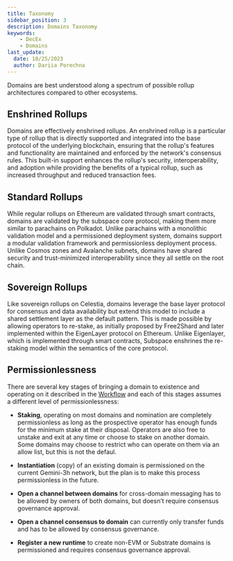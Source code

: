 ```yaml
---
title: Taxonomy
sidebar_position: 3
description: Domains Taxonomy
keywords:
    - DecEx
    - Domains
last_update:
  date: 10/25/2023
  author: Dariia Porechna
---
```


Domains are best understood along a spectrum of possible rollup architectures compared to other ecosystems.

## Enshrined Rollups 

Domains are effectively enshrined rollups. An enshrined rollup is a particular type of rollup that is directly supported and integrated into the base protocol of the underlying blockchain, ensuring that the rollup's features and functionality are maintained and enforced by the network's consensus rules. This built-in support enhances the rollup's security, interoperability, and adoption while providing the benefits of a typical rollup, such as increased throughput and reduced transaction fees. 

## Standard Rollups 

While regular rollups on Ethereum are validated through smart contracts, domains are validated by the subspace core protocol, making them more similar to parachains on Polkadot. Unlike parachains with a monolithic validation model and a permissioned deployment system, domains support a modular validation framework and permissionless deployment process. Unlike Cosmos zones and Avalanche subnets, domains have shared security and trust-minimized interoperability since they all settle on the root chain. 

## Sovereign Rollups 

Like sovereign rollups on Celestia, domains leverage the base layer protocol for consensus and data availability but extend this model to include a shared settlement layer as the default pattern. This is made possible by allowing operators to re-stake, as initially proposed by Free2Shard and later implemented within the EigenLayer protocol on Ethereum. Unlike Eigenlayer, which is implemented through smart contracts, Subspace enshrines the re-staking model within the semantics of the core protocol. 

## Permissionlessness

There are several key stages of bringing a domain to existence and operating on it described in the [Workflow](workflow.md) and each of this stages assumes a different level of permissionlessness:

- **Staking**, operating on most domains and nomination are completely permissionless as long as the prospective operator has enough funds for the minimum stake at their disposal. Operators are also free to unstake and exit at any time or choose to stake on another domain. Some domains may choose to restrict who can operate on them via an allow list, but this is not the defaul.
    
- **Instantiation** (copy) of an existing domain is permissioned on the current Gemini-3h network, but the plan is to make this process permissionless in the future.
    
- **Open a channel between domains** for cross-domain messaging has to be allowed by owners of both domains, but doesn’t require consensus governance approval. 
    
- **Open a channel consensus to domain** can currently only transfer funds and has to be allowed by consensus governance.
    
- **Register a new runtime** to create non-EVM or Substrate domains is permissioned and requires consensus governance approval.
